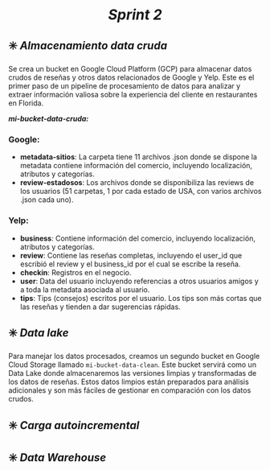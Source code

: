 ## <h1 align="center"><b><i>Sprint 2</i></b></h1> 

## :eight_spoked_asterisk: **_Almacenamiento data cruda_**
Se crea un bucket en Google Cloud Platform (GCP) para almacenar datos crudos de reseñas y otros datos relacionados de Google y Yelp. Este es el primer paso de un pipeline de procesamiento de datos para analizar y extraer información valiosa sobre la experiencia del cliente en restaurantes en Florida.

**_mi-bucket-data-cruda:_** 
### **Google:**
- **metadata-sitios**: La carpeta tiene 11 archivos .json donde se dispone la metadata contiene información del comercio, incluyendo localización, atributos y categorías.
- **review-estadosos**: Los archivos donde se disponibiliza las reviews de los usuarios (51 carpetas, 1 por cada estado de USA, con varios archivos .json cada uno).

### **Yelp:**
- **business**: Contiene información del comercio, incluyendo localización, atributos y categorías.
- **review**: Contiene las reseñas completas, incluyendo el user_id que escribió el review y el business_id por el cual se escribe la reseña.
- **checkin**: Registros en el negocio.
- **user**: Data del usuario incluyendo referencias a otros usuarios amigos y a toda la metadata asociada al usuario.
- **tips**: Tips (consejos) escritos por el usuario. Los tips son más cortas que las reseñas y tienden a dar sugerencias rápidas.

## :eight_spoked_asterisk: **_Data lake_**

Para manejar los datos procesados, creamos un segundo bucket en Google Cloud Storage llamado `mi-bucket-data-clean`. Este bucket servirá como un Data Lake donde almacenaremos las versiones limpias y transformadas de los datos de reseñas. Estos datos limpios están preparados para análisis adicionales y son más fáciles de gestionar en comparación con los datos crudos.

## :eight_spoked_asterisk: **_Carga autoincremental_**

## :eight_spoked_asterisk: **_Data Warehouse_**
